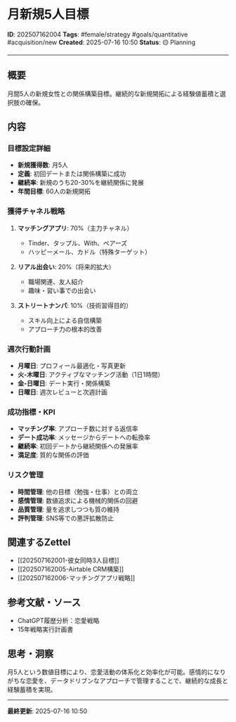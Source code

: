 # 月新規5人目標

**ID**: 202507162004
**Tags**: #female/strategy #goals/quantitative #acquisition/new
**Created**: 2025-07-16 10:50
**Status**: 🟡 Planning

---

## 概要
月間5人の新規女性との関係構築目標。継続的な新規開拓による経験値蓄積と選択肢の確保。

## 内容

### 目標設定詳細
- **新規獲得数**: 月5人
- **定義**: 初回デートまたは関係構築に成功
- **継続率**: 新規のうち20-30%を継続関係に発展
- **年間目標**: 60人の新規開拓

### 獲得チャネル戦略
1. **マッチングアプリ**: 70%（主力チャネル）
   - Tinder、タップル、With、ペアーズ
   - ハッピーメール、カドル（特殊ターゲット）

2. **リアル出会い**: 20%（将来的拡大）
   - 職場関連、友人紹介
   - 趣味・習い事での出会い

3. **ストリートナンパ**: 10%（技術習得目的）
   - スキル向上による自信構築
   - アプローチ力の根本的改善

### 週次行動計画
- **月曜日**: プロフィール最適化・写真更新
- **火-木曜日**: アクティブなマッチング活動（1日1時間）
- **金-日曜日**: デート実行・関係構築
- **日曜日**: 週次レビューと次週計画

### 成功指標・KPI
- **マッチング率**: アプローチ数に対する返信率
- **デート成功率**: メッセージからデートへの転換率
- **継続率**: 初回デートから継続関係への発展率
- **満足度**: 質的な関係の評価

### リスク管理
- **時間管理**: 他の目標（勉強・仕事）との両立
- **感情管理**: 数値追求による機械的関係の回避
- **品質管理**: 量を追求しつつも質の維持
- **評判管理**: SNS等での悪評拡散防止

## 関連するZettel
- [[202507162001-彼女同時3人目標]]
- [[202507162005-Airtable CRM構築]]
- [[202507162006-マッチングアプリ戦略]]

## 参考文献・ソース
- ChatGPT履歴分析：恋愛戦略
- 15年戦略実行計画書

## 思考・洞察
月5人という数値目標により、恋愛活動の体系化と効率化が可能。感情的になりがちな恋愛を、データドリブンなアプローチで管理することで、継続的な成長と経験蓄積を実現。

---

**最終更新**: 2025-07-16 10:50